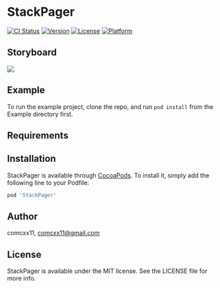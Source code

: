 # StackPager

[![CI Status](https://img.shields.io/travis/comcxx11/StackPager.svg?style=flat)](https://travis-ci.org/comcxx11/StackPager)
[![Version](https://img.shields.io/cocoapods/v/StackPager.svg?style=flat)](https://cocoapods.org/pods/StackPager)
[![License](https://img.shields.io/cocoapods/l/StackPager.svg?style=flat)](https://cocoapods.org/pods/StackPager)
[![Platform](https://img.shields.io/cocoapods/p/StackPager.svg?style=flat)](https://cocoapods.org/pods/StackPager)

## Storyboard

![](view1)

## Example

To run the example project, clone the repo, and run `pod install` from the Example directory first.

## Requirements

## Installation

StackPager is available through [CocoaPods](https://cocoapods.org). To install
it, simply add the following line to your Podfile:

```ruby
pod 'StackPager'
```

## Author

comcxx11, comcxx11@gmail.com

## License

StackPager is available under the MIT license. See the LICENSE file for more info.
